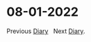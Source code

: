 # 08-01-2022

Previous [Diary](https://aryanmangla23.github.io/07-31-2022/) &nbsp;                          Next [Diary](https://aryanmangla23.github.io/08-02-2022/).
